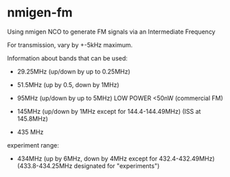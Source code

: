 # nmigen-fm
Using nmigen NCO to generate FM signals via an Intermediate Frequency


For transmission, vary by +-5kHz maximum.


Information about bands that can be used:
 * 29.25MHz (up/down by up to 0.25MHz)
 * 51.5MHz (up by 0.5, down by 1MHz)

 * 95MHz (up/down by up to 5MHz) LOW POWER <50nW (commercial FM)
 * 145MHz (up/down by 1MHz  except for 144.4-144.49MHz) (ISS at 145.8MHz)
 * 435 MHz

 experiment range:
 * 434MHz (up by 6MHz, down by 4MHz except for 432.4-432.49MHz) (433.8-434.25MHz designated for "experiments")